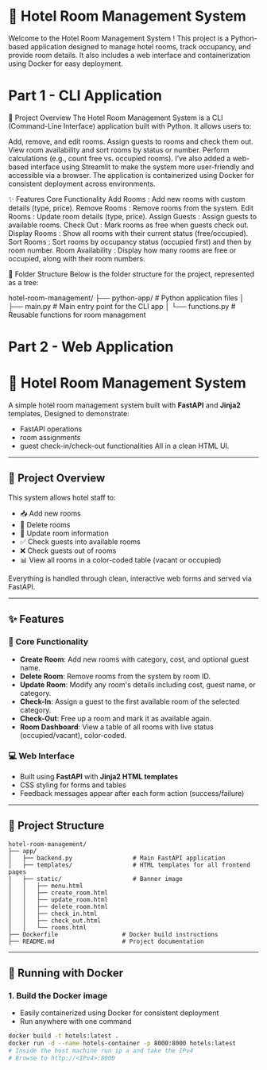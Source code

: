 # 🏨 Hotel Room Management System
Welcome to the Hotel Room Management System ! This project is a Python-based application designed to manage hotel rooms, track occupancy, and provide room details. It also includes a web interface and containerization using Docker for easy deployment.

# Part 1 - CLI Application

🌟 Project Overview
The Hotel Room Management System is a CLI (Command-Line Interface) application built with Python. It allows users to:

Add, remove, and edit rooms.
Assign guests to rooms and check them out.
View room availability and sort rooms by status or number.
Perform calculations (e.g., count free vs. occupied rooms).
I’ve also added a web-based interface using Streamlit to make the system more user-friendly and accessible via a browser. The application is containerized using Docker for consistent deployment across environments.

✨ Features
Core Functionality
Add Rooms : Add new rooms with custom details (type, price).
Remove Rooms : Remove rooms from the system.
Edit Rooms : Update room details (type, price).
Assign Guests : Assign guests to available rooms.
Check Out : Mark rooms as free when guests check out.
Display Rooms : Show all rooms with their current status (free/occupied).
Sort Rooms : Sort rooms by occupancy status (occupied first) and then by room number.
Room Availability : Display how many rooms are free or occupied, along with their room numbers.



📂 Folder Structure
Below is the folder structure for the project, represented as a tree:

hotel-room-management/
├── python-app/ # Python application files
│ ├── main.py # Main entry point for the CLI app
│ └── functions.py # Reusable functions for room management


# Part 2 - Web Application

# 🏨 Hotel Room Management System

A simple hotel room management system built with **FastAPI** and **Jinja2** templates, 
Designed to demonstrate:
* FastAPI operations
* room assignments 
* guest check-in/check-out functionalities
All in a clean HTML UI.

---
## 🌟 Project Overview

This system allows hotel staff to:

- 📥 Add new rooms  
- 🧹 Delete rooms  
- 📝 Update room information  
- ✅ Check guests into available rooms  
- ❌ Check guests out of rooms  
- 📊 View all rooms in a color-coded table (vacant or occupied)

Everything is handled through clean, interactive web forms and served via FastAPI.

---

## ✨ Features

### 🔧 Core Functionality

- **Create Room**: Add new rooms with category, cost, and optional guest name.
- **Delete Room**: Remove rooms from the system by room ID.
- **Update Room**: Modify any room's details including cost, guest name, or category.
- **Check-In**: Assign a guest to the first available room of the selected category.
- **Check-Out**: Free up a room and mark it as available again.
- **Room Dashboard**: View a table of all rooms with live status (occupied/vacant), color-coded.

### 💻 Web Interface
- Built using **FastAPI** with **Jinja2 HTML templates**
- CSS styling for forms and tables
- Feedback messages appear after each form action (success/failure)

---

## 📂 Project Structure

```text
hotel-room-management/
├── app/
│   ├── backend.py                 # Main FastAPI application
│   ├── templates/                 # HTML templates for all frontend pages
|   ├── static/                    # Banner image
│   │   ├── menu.html
│   │   ├── create_room.html
│   │   ├── update_room.html
│   │   ├── delete_room.html
│   │   ├── check_in.html
│   │   ├── check_out.html
│   │   └── rooms.html
├── Dockerfile                  # Docker build instructions
├── README.md                   # Project documentation

```

---

## 🐳 Running with Docker

### 1. Build the Docker image
- Easily containerized using Docker for consistent deployment
- Run anywhere with one command
  
```bash
docker build -t hotels:latest .
docker run -d --name hotels-container -p 8000:8000 hotels:latest
# Inside the host machine run ip a and take the IPv4
# Browse to http://<IPv4>:8000
